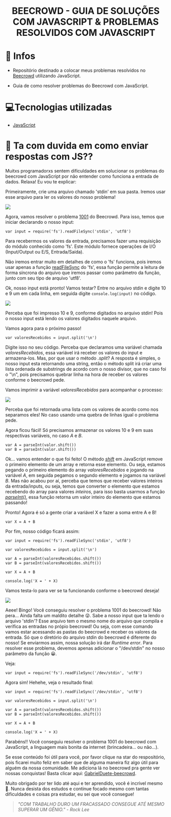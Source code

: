 <h1 align='center'>
   BEECROWD - GUIA DE SOLUÇÕES COM JAVASCRIPT & PROBLEMAS RESOLVIDOS COM JAVASCRIPT
</h1>

# 🤠 Infos

- Repositório destinado a colocar meus problemas resolvidos no [Beecrowd](https://www.beecrowd.com.br/judge/pt) utilizando JavaScript.

- Guia de como resolver problemas do Beecrowd com JavaScript.

# 💻Tecnologias utilizadas

- [JavaScript](https://www.javascript.com/)

# 🤔 Ta com duvida em como enviar respostas com JS??

<p> 
Muitxs programadorxs sentem dificuldades em solucionar os problemas do beecrowd com JavaScript por não entender como funciona a entrada de dados. Relaxa! Eu vou te explicar:

Primeiramente, crie uma arquivo chamado 'stdin' em sua pasta. Iremos usar esse arquivo para ler os valores do nosso problema!

<img src= 'imagensReadme/img1.png' >

Agora, vamos resolver o problema [1001](https://www.beecrowd.com.br/judge/pt/problems/view/1001) do Beecrowd. Para isso, temos que iniciar declarando o nosso input:

````
var input = require('fs').readFileSync('stdin', 'utf8')
````

Para recebermos os valores da entrada, precisamos fazer uma requisição do módulo conhecido como 'fs'. Este módulo fornece operações de I/O (Input/Output ou E/S, Entrada/Saída).

Não iremos entrar muito em detalhes de como o 'fs' funciona, pois iremos usar apenas a função [readFileSync](https://www.geeksforgeeks.org/node-js-fs-readfilesync-method/) do 'fs', essa função permite a leitura de forma síncrona do arquivo que iremos passar como parâmetro da função, junto com seu tipo de arquivo 'utf8'.

Ok, nosso input está pronto! Vamos testar? Entre no arquivo stdin e digite 10 e 9 um em cada linha, em seguida digite ```console.log(input)``` no código.

<img src= 'imagensReadme/img2.png'>

Perceba que foi impresso 10 e 9, conforme digitados no arquivo stdin! Pois o nosso input está lendo os valores digitados naquele arquivo. 

Vamos agora para o próximo passo!

````
var valoresRecebidos = input.split('\n')
````


Digite isso no seu código. Perceba que declaramos uma variável chamada *valoresRecebidos*, essa variável irá receber os valores do input e armazena-los. Mas, por que usar o método *.split*? A resposta é simples, o nosso input esta retornando uma string, então o método split irá criar uma lista ordenada de substrings de acordo com o nosso divisor, que no caso foi o "\n", pois precisamos quebrar linha na hora de receber os valores conforme o beecrowd pede.

Vamos imprimir a variável *valoresRecebidos* para acompanhar o processo:

<img src= 'imagensReadme/img3.png'>

Perceba que foi retornada uma lista com os valores de acordo como nos separamos eles! No caso usando uma quebra de linhas igual o problema pede.

Agora ficou fácil! Só precisamos armazenar os valores 10 e 9 em suas respectivas variáveis, no caso *A* e *B*.

````
var A = parseInt(valor.shift())
var B = parseInt(valor.shift())
````

Ok... vamos entender o que foi feito! O método *[shift](https://developer.mozilla.org/pt-BR/docs/Web/JavaScript/Reference/Global_Objects/Array/shift)* em JavaScript remove o primeiro elemento de um array e retorna esse elemento. Ou seja, estamos pegando o primeiro elemento do array *valoresRecebidos* e jogando na variável *A*, em seguida pegamos o segundo elemento e jogamos na variável *B*. Mas não acabou por aí, perceba que temos que receber valores inteiros da entrada/inputs, ou seja, temos que converter o elemento que estamos recebendo do array para valores *inteiros*, para isso basta usarmos a função [*parseInt()*](https://developer.mozilla.org/pt-BR/docs/Web/JavaScript/Reference/Global_Objects/parseInt), essa função retorna um valor inteiro do elemento que estamos passando!

Pronto! Agora é só a gente criar a variável X e fazer a soma entre A e B!

````
var X = A + B
````

Por fim, nosso código ficará assim:

````
var input = require('fs').readFileSync('stdin', 'utf8')

var valoresRecebidos = input.split('\n')

var A = parseInt(valoresRecebidos.shift())
var B = parseInt(valoresRecebidos.shift())

var X = A + B

console.log('X = ' + X)
````
Vamos testa-lo para ver se ta funcionando conforme o beecrowd deseja!

<img src= 'imagensReadme/img4.png'>

Aeee! Bingo! Você conseguiu resolver o problema 1001 do beecrowd! Não pera... Ainda falta um maldito detalhe 😜. Sabe a nosso input que ta lendo o arquivo 'stdin'? Esse arquivo tem o mesmo nome do arquivo que compila e verifica as entradas no própio beecrowd! Ou seja, com esse comando vamos estar acessando as pastas do beecrowd e receber os valores da entrada. Só que o diretório do arquivo stdin do beecrowd é diferente do nosso! Se enviarmos assim, nossa solução irá dar *Runtime error*. Para resolver esse problema, devemos apenas adicionar o "/dev/stdin" no nosso parâmetro da função 😀. 

Veja: 

````
var input = require('fs').readFileSync('/dev/stdin', 'utf8')
````

Agora sim! Hehehe, veja o resultado final: 

````
var input = require('fs').readFileSync('/dev/stdin', 'utf8')

var valoresRecebidos = input.split('\n')

var A = parseInt(valoresRecebidos.shift())
var B = parseInt(valoresRecebidos.shift())

var X = A + B

console.log('X = ' + X)
````

Parabéns!! Você conseguiu resolver o problema 1001 do beecrowd com JavaScript, a linguagem mais bonita da internet (brincadeira... ou não...).

Se esse conteúdo foi útil para você, por favor clique na star do respositório, pois ficarei muito feliz em saber que de alguma maneira fiz algo útil para alguém da nossa comunidade. Me adiciona lá no beecrowd pra gente ver nossas conquistas! Basta clicar aqui: [GabrielDuete-beecrowd](https://www.beecrowd.com.br/judge/pt/profile/412152).

Muito obrigado por ter lido até aqui e ter aprendido, você é incrível mesmo 💜. Nunca desista dos estudos e continue focado mesmo com tantas dificuldades e coisas pra estudar, eu sei que você consegue!

<cite> 
<blockquote>"COM TRABALHO DURO UM FRACASSADO CONSEGUE ATÉ MESMO SUPERAR UM GÊNIO." - Rock Lee
</blockquote>
</cite>

</p>
